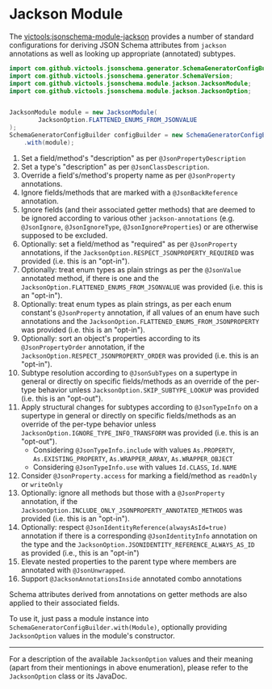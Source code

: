 # Jackson Module
The [victools:jsonschema-module-jackson](https://github.com/victools/jsonschema-generator/tree/master/jsonschema-module-jackson) provides a number of standard configurations for deriving JSON Schema attributes from `jackson` annotations as well as looking up appropriate (annotated) subtypes.

```java
import com.github.victools.jsonschema.generator.SchemaGeneratorConfigBuilder;
import com.github.victools.jsonschema.generator.SchemaVersion;
import com.github.victools.jsonschema.module.jackson.JacksonModule;
import com.github.victools.jsonschema.module.jackson.JacksonOption;


JacksonModule module = new JacksonModule(
        JacksonOption.FLATTENED_ENUMS_FROM_JSONVALUE
);
SchemaGeneratorConfigBuilder configBuilder = new SchemaGeneratorConfigBuilder(SchemaVersion.DRAFT_2019_09)
    .with(module);
```

1. Set a field/method's "description" as per `@JsonPropertyDescription`
2. Set a type's "description" as per `@JsonClassDescription`.
3. Override a field's/method's property name as per `@JsonProperty` annotations.
4. Ignore fields/methods that are marked with a `@JsonBackReference` annotation.
5. Ignore fields (and their associated getter methods) that are deemed to be ignored according to various other `jackson-annotations` (e.g. `@JsonIgnore`, `@JsonIgnoreType`, `@JsonIgnoreProperties`) or are otherwise supposed to be excluded.
6. Optionally: set a field/method as "required" as per `@JsonProperty` annotations, if the `JacksonOption.RESPECT_JSONPROPERTY_REQUIRED` was provided (i.e. this is an "opt-in").
7. Optionally: treat enum types as plain strings as per the `@JsonValue` annotated method, if there is one and the `JacksonOption.FLATTENED_ENUMS_FROM_JSONVALUE` was provided (i.e. this is an "opt-in").
8. Optionally: treat enum types as plain strings, as per each enum constant's `@JsonProperty` annotation, if all values of an enum have such annotations and the `JacksonOption.FLATTENED_ENUMS_FROM_JSONPROPERTY` was provided (i.e. this is an "opt-in").
9. Optionally: sort an object's properties according to its `@JsonPropertyOrder` annotation, if the `JacksonOption.RESPECT_JSONPROPERTY_ORDER` was provided (i.e. this is an "opt-in").
10. Subtype resolution according to `@JsonSubTypes` on a supertype in general or directly on specific fields/methods as an override of the per-type behavior unless `JacksonOption.SKIP_SUBTYPE_LOOKUP` was provided (i.e. this is an "opt-out").
11. Apply structural changes for subtypes according to `@JsonTypeInfo` on a supertype in general or directly on specific fields/methods as an override of the per-type behavior unless `JacksonOption.IGNORE_TYPE_INFO_TRANSFORM` was provided (i.e. this is an "opt-out").
    * Considering `@JsonTypeInfo.include` with values `As.PROPERTY`, `As.EXISTING_PROPERTY`, `As.WRAPPER_ARRAY`, `As.WRAPPER_OBJECT`
    * Considering `@JsonTypeInfo.use` with values `Id.CLASS`, `Id.NAME`
12. Consider `@JsonProperty.access` for marking a field/method as `readOnly` or `writeOnly`
13. Optionally: ignore all methods but those with a `@JsonProperty` annotation, if the `JacksonOption.INCLUDE_ONLY_JSONPROPERTY_ANNOTATED_METHODS` was provided (i.e. this is an "opt-in").
14. Optionally: respect `@JsonIdentityReference(alwaysAsId=true)` annotation if there is a corresponding `@JsonIdentityInfo` annotation on the type and the `JacksonOption.JSONIDENTITY_REFERENCE_ALWAYS_AS_ID` as provided (i.e., this is an "opt-in")
15. Elevate nested properties to the parent type where members are annotated with `@JsonUnwrapped`.
16. Support `@JacksonAnnotationsInside` annotated combo annotations

Schema attributes derived from annotations on getter methods are also applied to their associated fields.

To use it, just pass a module instance into `SchemaGeneratorConfigBuilder.with(Module)`, optionally providing `JacksonOption` values in the module's constructor.

----

For a description of the available `JacksonOption` values and their meaning (apart from their mentionings in above enumeration), please refer to the `JacksonOption` class or its JavaDoc.
